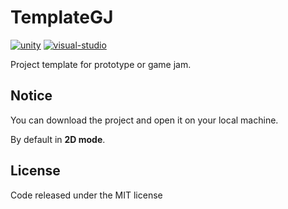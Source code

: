 # TemplateGJ
[![unity](https://img.shields.io/badge/unity-2020.3.17-blue)](https://unity3d.com/fr/get-unity/download)
[![visual-studio](https://img.shields.io/badge/visualstudio-purple)](https://visualstudio.microsoft.com/fr/vs/)

Project template for prototype or game jam.

## Notice
You can download the project and open it on your local machine.

By default in **2D mode**.

## License
Code released under the MIT license
